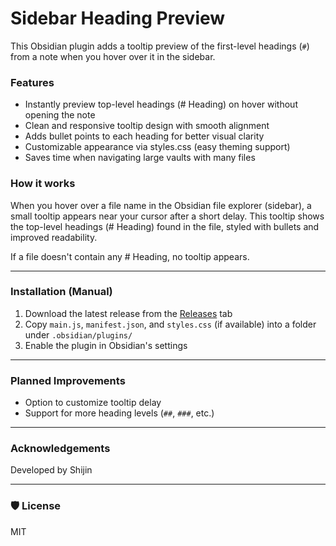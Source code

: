 # Sidebar Heading Preview

This Obsidian plugin adds a tooltip preview of the first-level headings (`#`) from a note when you hover over it in the sidebar.

### Features

- Instantly preview top-level headings (# Heading) on hover without opening the note
- Clean and responsive tooltip design with smooth alignment
- Adds bullet points to each heading for better visual clarity
- Customizable appearance via styles.css (easy theming support)
- Saves time when navigating large vaults with many files

### How it works

When you hover over a file name in the Obsidian file explorer (sidebar), a small tooltip appears near your cursor after a short delay.
This tooltip shows the top-level headings (# Heading) found in the file, styled with bullets and improved readability.

If a file doesn't contain any # Heading, no tooltip appears.

---

### Installation (Manual)

1. Download the latest release from the [Releases](https://github.com/RyzenTinker/sidebar-heading-preview/releases) tab
2. Copy `main.js`, `manifest.json`, and `styles.css` (if available) into a folder under `.obsidian/plugins/`
3. Enable the plugin in Obsidian's settings

---

### Planned Improvements

- Option to customize tooltip delay
- Support for more heading levels (`##`, `###`, etc.)

---

### Acknowledgements

Developed by Shijin

---

### 🛡 License

MIT

